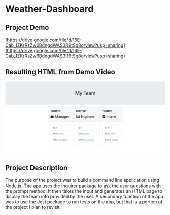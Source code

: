 # Weather-Dashboard

## Project Demo
[https://drive.google.com/file/d/16E-Cab_IZKrRsZw6BdngdWAS3R9tSg8o/view?usp=sharing](https://drive.google.com/file/d/16E-Cab_IZKrRsZw6BdngdWAS3R9tSg8o/view?usp=sharing)

## Resulting HTML from Demo Video
![./My-Team.png](./My-Team.png)

## Project Description

The purpose of the project was to build a command line application using Node.js. The app uses the Inquirer package to ask the user questions with the prompt method. It then takes the input and generates an HTML page to display the team info provided by the user. A secondary function of the app was to use the Jest package to run tests on the app, but that is a portion of the project I plan to revisit.